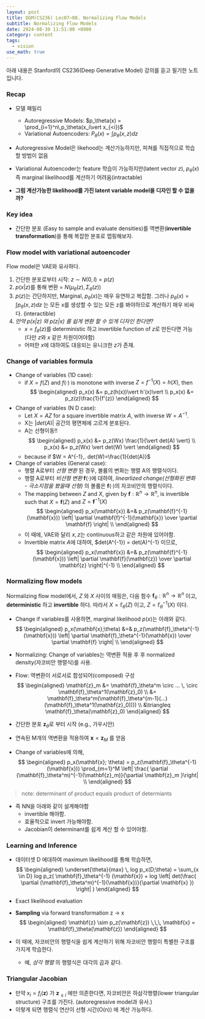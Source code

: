 ```yaml
---
layout: post
title: DGM(CS236) Lec07~08. Normalizing Flow Models
subtitle: Normalizing Flow Models
date: 2024-08-30 11:51:00 +0900
category: content
tags:
  - vision
use_math: true
---
```


아래 내용은 Stanford의 CS236(Deep Generative Model) 강의를 듣고 필기한 노트입니다.

### Recap
- 모델 패밀리
    - Autoregressive Models: $p_\theta(x) = \prod_{i=1}^n\,p_\theta(x_i\vert x_{<i})$
    - Variational Autoencoders: $P_\theta(x) = \int p_\theta(x,z)dz$
- Autoregressive Model은 likehood는 계산가능하지만, 피쳐를 직접적으로 학습할 방법이 없음
- Variational Autoencoder는 feature 학습이 가능하지만(latent vector $z$), $p_\theta(x)$ 즉 marginal likelihood를 계산하기 어려움(intractable)

- **그럼 계산가능한 likelihood를 가진 latent variable model을 디자인 할 수 없을까?**

### Key idea
- 간단한 분포 (Easy to sample and evaluate densities)를 역변환(**invertible transformation**)을 통해 복잡한 분포로 맵핑해보자.


### Flow model with variational autoencoder
Flow model은 VAE와 유사하다.
1. 간단한 분포로부터 시작: $z \sim N(0, I) = p(z)$
2. $p(x \vert  z)$를 통해 변환 = $N(\mu_\theta(z), \Sigma_\theta(z))$
3. $p(z)$는 간단하지만, Marginal, $p_\theta(x)$는 매우 유연하고 복잡함. 그러나 $p_\theta(x)=\int p_\theta(x, z)dz$ 는 모든 x를 생성할 수 있는 모든 z를 봐야하므로 계산하기 매우 비싸다. (interactible)
4. *만약 $p(x\vert z)$ 와 $p(z\vert x)$ 를 쉽게 변환 할 수 있게 디자인 한다면?* 
    - $x = f_\theta(z)$를 deterministic 하고 invertible function of $z$로 만든다면 가능(다만 $z$와 $x$ 같은 차원이어야함)
    - 어떠한 $x$에 대하여도 대응되는 유니크한 $z$가 존재.

### Change of variables formula
- Change of variables (1D case):
    - if $X = f(Z)$ and $f(\cdot)$ is monotone with inverse $Z = f^{-1}(X) = h(X)$, then
    $$
    \begin{aligned}
    p_x(x) &= p_z(h(x))\vert h'(x)\vert
    \\ p_x(x) &= p_z(z)\frac{1}{f'(z)}
    \end{aligned}
    $$
- Change of variables (N D case):
    - Let $X = AZ$ for a square invertible matrix $A$, with inverse $W = A^{-1}$.
    - X는 $\vert det(A) \vert$ 공간의 평면체에 고르게 분포된다.
    - A는 선형이동!!
    $$
    \begin{aligned}
    p_x(x) &= p_z(Wx) \frac{1}{\vert det(A) \vert}
    \\ p_x(x) &= p_z(Wx) \vert det(W) \vert
    \end{aligned}
    $$
    - because if $W = A^{-1},. det(W)=\frac{1}{det(A)}$ 
- Change of variables (General case):
    - 행렬 A로부터 *선형 변환* 된 경우, 볼륨의 변화는 행렬 A의 행렬식이다. 
    - 행렬 A로부터 *비선형 변환* $\mathbf{f}(\cdot)$에 대하여, *linearlized change(선형화된 변화 - 극소지점을 봤을때 선형)* 의 볼륨은 $\mathbf{f}(\cdot)$의 자코비안의 행렬식이다.
    - The mapping between $Z$ and $X$, given by $\mathbf{f}:\mathbb{R}^n \rightarrow \mathbb{R}^n$, is invertible such that $X= \mathbf{f}(Z)$ and $Z=\mathbf{f}^{-1}(X)$ 
    $$
    \begin{aligned}
    p_x(\mathbf{x}) &=& p_z(\mathbf{f}^{-1}(\mathbf{x}))  \left| \partial \mathbf{f}^{-1}(\mathbf{x}) \over \partial \mathbf{f} \right|
    \\
    \end{aligned}
    $$
    - 이 때에, VAE와 달리 $x, z$는 continuous하고 같은 차원에 있어야함.
    - Invertible matrix $A$에 대하여, $det(A^{-1}) = det(A)^{-1} 이므로,
    $$
    \begin{aligned}
    p_x(\mathbf{x}) &=& p_z(\mathbf{f}^{-1}(\mathbf{x}))  \left| \partial \mathbf{f}(\mathbf{z}) \over \partial \mathbf{z} \right|^{-1}
    \\
    \end{aligned}
    $$

### Normalizing flow models
Normalizing flow model에서, $Z$ 와 $X$ 사이의 매핑은, 다음 함수 $\mathbf{f}_\theta : \mathbb{R}^n \rightarrow \mathbb{R}^n$ 이고, **deterministic** 하고 **invertible** 하다. 
따라서 $X = \mathbb{f}_\theta(Z)$ 이고, $Z = \mathbb{f}_\theta^{-1}(X)$ 이다.
- Change if variables를 사용하면, marginal likelihood $p(x)$는 아래와 같다.
$$
\begin{aligned}
p_x(\mathbf{x};\theta) &=& p_z(\mathbf{f}_\theta^{-1}(\mathbf{x}))  \left| \partial \mathbf{f}_\theta^{-1}(\mathbf{x}) \over \partial \mathbf{f} \right|
\\
\end{aligned}
$$

- Normalizing: Change of variables는 역변환 적용 후 후 normalized density(자코비안 행렬식)를 사용.
- Flow: 역변환이 서로서로 합성되어(composed) 구성
$$
\begin{aligned}
\mathbf{z}_m &= \mathbf{f}_\theta^m \circ ... \, \circ \mathbf{f}_\theta^1(\mathbf{z}_0)
\\ &= \mathbf{f}_\theta^m(\mathbf{f}_\theta^{m-1}(...)(\mathbf{f}_\theta^1(\mathbf{z}_0))))
\\ &\triangleq \mathbf{f}_\theta(\mathbf{z}_0) 
\end{aligned} 
$$
- 간단한 분포 $\mathbf{z}_\theta$로 부터 시작 (e.g., 가우시안)
- 연속된 M개의 역변환을 적용하여 $\mathbf{x}=\mathbf{z}_M$ 를 얻음
- Change of variables에 의해,
$$
\begin{aligned}
p_x(\mathbf{x}; \theta) = p_z(\mathbf{f}_\theta^{-1}(\mathbf{x})) \prod_{m=1}^M  \left| \frac{ \partial (\mathbf{f}_\theta^m)^{-1}(\mathbf{z}_m)}{\partial \mathbf{z}_m }\right|
\\
\end{aligned} 
$$
> note: determinant of product equals product of determiants 

- 즉 NN을 아래와 같이 설계해야함
    - invertible 해야함.
    - 효율적으로 invert 가능해야함.
    - Jacobian이 determinant를 쉽게 계산 할 수 있어야함.


### Learning and Inference
- 데이터셋 D 에대하여 maximum likelihood를 통해 학습하면,
$$
\begin{aligned}
\underset{\theta}{max} \, log p_x(D;\theta) = \sum_{x \in D} log p_z( \mathbf{f}_\theta^{-1} (\mathbf{x}) + log \left| det(\frac{ \partial (\mathbf{f}_\theta^m)^{-1}(\mathbf{x})}{\partial \mathbf{x} }) \right| )
\end{aligned} 
$$
- Exact likelihood evaluation
- **Sampling** via forward transformation z -> x
$$
\begin{aligned}
\mathbf{z} \sim p_z(\mathbf{z}) \,\,\, \mathbf{x} = \mathbf{f}_\theta(\mathbf{z})
\end{aligned}
$$

- 이 때에, 자코비안의 행렬식을 쉽게 계산하기 위해 자코비안 행렬이 특별한 구조를 가지게 학습한다. 
    - 예, *삼각 행렬* 의 행렬식은 대각의  곱과 같다.

### Triangular Jacobian
- 만약 $x_i = f_i(\mathbf{z})$ 가 $\mathbf{z}_{\leq i}$ 에만 의존한다면, 자코비안은 하삼각행렬(lower triangular structure) 구조를 가진다. (autoregressive model과 유사.)
- 이렇게 되면 행렬식 연산이 선형 시간(O(n)) 에 계산 가능하다.



